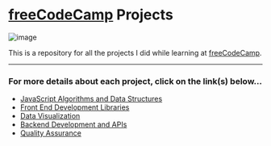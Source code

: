 # [freeCodeCamp](https://freecodecamp.org/learn) Projects

![image](https://user-images.githubusercontent.com/87664239/174734714-e9a00605-c592-46fe-9ee8-0530856d2c6c.png)

This is a repository for all the projects I did while learning at [freeCodeCamp](https://freecodecamp.org/learn).

<hr>

### For more details about each project, click on the link(s) below...

- [JavaScript Algorithms and Data Structures](https://www.freecodecamp.org/learn/javascript-algorithms-and-data-structures/#javascript-algorithms-and-data-structures-projects)
- [Front End Development Libraries](https://www.freecodecamp.org/learn/front-end-development-libraries/#front-end-development-libraries-projects)
- [Data Visualization](https://www.freecodecamp.org/learn/data-visualization/#data-visualization-projects)
- [Backend Development and APIs](https://www.freecodecamp.org/learn/backend-development-and-apis/#backend-development-and-apis-projects)
- [Quality Assurance](https://www.freecodecamp.org/learn/quality-assurance/#quality-assurance-projects)
